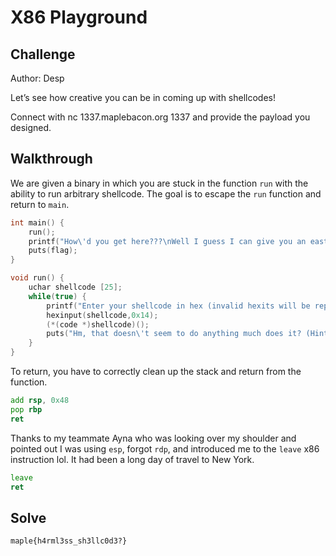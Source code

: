 # X86 Playground

## Challenge

Author: Desp

Let’s see how creative you can be in coming up with shellcodes!

Connect with nc 1337.maplebacon.org 1337 and provide the payload you designed.

## Walkthrough

We are given a binary in which you are stuck in the function `run` with the ability to run arbitrary shellcode. The goal is to escape the `run` function and return to `main`.

```c
int main() {
    run();
    printf("How\'d you get here???\nWell I guess I can give you an easter egg then: ");
    puts(flag);
}

void run() {
    uchar shellcode [25];
    while(true) {
        printf("Enter your shellcode in hex (invalid hexits will be replaced with 0s): ");
        hexinput(shellcode,0x14);
        (*(code *)shellcode)();
        puts("Hm, that doesn\'t seem to do anything much does it? (Hint: think about how functions are se t up in memory)");
    }
}
```

To return, you have to correctly clean up the stack and return from the function.

```asm
add rsp, 0x48
pop rbp
ret
```

Thanks to my teammate Ayna who was looking over my shoulder and pointed out I was using `esp`, forgot `rdp`, and introduced me to the `leave` x86 instruction lol. It had been a long day of travel to New York.

```asm
leave
ret
```

## Solve

`maple{h4rml3ss_sh3llc0d3?}`
